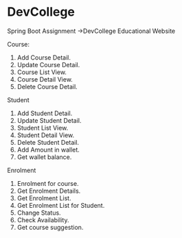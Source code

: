 # DevCollege
Spring Boot Assignment
->DevCollege Educational Website 

Course:
1.	Add Course Detail.
2.	Update Course Detail.
3.	Course List View.
4.	Course Detail View.
5.	Delete Course Detail.	

Student
1.	Add Student Detail.
2.	Update Student Detail.
3.	Student List View.
4.	Student Detail View.
5.	Delete Student Detail.
6.	Add Amount in wallet.
7.	Get wallet balance.

Enrolment
1.	Enrolment for course.
2.	Get Enrolment Details.
3.	Get Enrolment List.
4.	Get Enrolment List for Student.
5.	Change Status.
6.	Check Availability.
7.	Get course suggestion.
